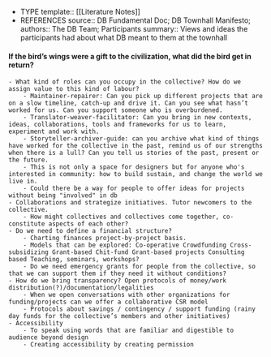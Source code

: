 - TYPE
  template:: [[Literature Notes]]
- REFERENCES
  source:: DB Fundamental Doc; DB Townhall Manifesto;
  authors:: The DB Team; Participants
  summary:: Views and ideas the participants had about what DB meant to them at the townhall
#### If the bird’s wings were a gift to the civilization, what did the bird get in return?
	- What kind of roles can you occupy in the collective? How do we assign value to this kind of labour?
		- Maintainer-repairer: Can you pick up different projects that are on a slow timeline, catch-up and drive it. Can you see what hasn’t worked for us. Can you support someone who is overburdened.
		- Translator-weaver-facilitator: Can you bring in new contexts, ideas, collaborations, tools and frameworks for us to learn, experiment and work with.
		- Storyteller-archiver-guide: can you archive what kind of things have worked for the collective in the past, remind us of our strengths when there is a lull? Can you tell us stories of the past, present or the future.
		- This is not only a space for designers but for anyone who's interested in community: how to build sustain, and change the world we live in.
		- Could there be a way for people to offer ideas for projects without being "involved" in db
	- Collaborations and strategize initiatives. Tutor newcomers to the collective.
		- How might collectives and collectives come together, co-constitute aspects of each other?
	- Do we need to define a financial structure?
		- Charting finances project-by-project basis.
		- Models that can be explored: Co-operative Crowdfunding Cross-subsidizing Grant-based Chit-fund Grant-based projects Consulting based Teaching, seminars, workshops?
		- Do we need emergency grants for people from the collective, so that we can support them if they need it without conditions?
	- How do we bring transparency? Open protocols of money/work distribution(?)/documentation/legalities
		- When we open conversations with other organizations for funding/projects can we offer a collaborative CSR model
		- Protocols about savings / contingency / support funding (rainy day funds for the collective’s members and other initiatives)
	- Accessibility
		- To speak using words that are familiar and digestible to audience beyond design
		- Creating accessibility by creating permission